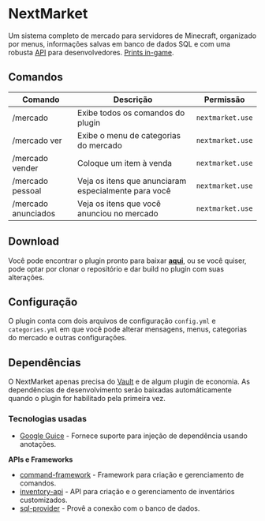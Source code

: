 # NextMarket

Um sistema completo de mercado para servidores de Minecraft, organizado por menus, informações salvas em banco de dados SQL e com uma robusta [API](https://github.com/NextPlugins/NextMarket/blob/master/src/main/java/com/nextplugins/nextmarket/api/NextMarketAPI.java) para desenvolvedores. [Prints in-game](https://imgur.com/gallery/pfn8wBE).

## Comandos
|Comando         |Descrição                      |Permissão                    |
|----------------|-------------------------------|-----------------------------|
|/mercado        |Exibe todos os comandos do plugin|`nextmarket.use`           |
|/mercado ver    |Exibe o menu de categorias do mercado|`nextmarket.use`       |
|/mercado vender |Coloque um item à venda	     |`nextmarket.use`			   |
|/mercado pessoal|Veja os itens que anunciaram especialmente para você|`nextmarket.use`			   |
|/mercado anunciados|Veja os itens que você anunciou no mercado	     |`nextmarket.use`			   |

## Download

Você pode encontrar o plugin pronto para baixar [**aqui**](https://github.com/NextPlugins/NextMarket/releases), ou se você quiser, pode optar por clonar o repositório e dar build no plugin com suas alterações.

## Configuração

O plugin conta com dois arquivos de configuração `config.yml` e `categories.yml` em que você pode alterar mensagens, menus, categorias do mercado e outras configurações.

## Dependências
O NextMarket apenas precisa do [Vault](https://www.spigotmc.org/resources/vault.34315/) e de algum plugin de economia. As dependências de desenvolvimento serão baixadas automáticamente quando o plugin for habilitado pela primeira vez.

### Tecnologias usadas
- [Google Guice](https://github.com/google/guice) - Fornece suporte para injeção de dependência usando anotações.

**APIs e Frameworks**

- [command-framework](https://github.com/SaiintBrisson/command-framework) - Framework para criação e gerenciamento de comandos.
- [inventory-api](https://github.com/HenryFabio/inventory-api) - API para criação e o gerenciamento de inventários customizados.
- [sql-provider](https://github.com/henryfabio/sql-provider) - Provê a conexão com o banco de dados.
